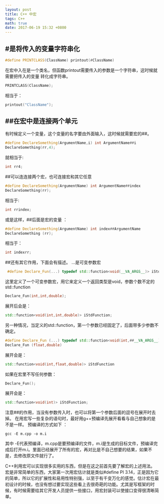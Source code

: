 ```yaml
---
layout: post
title: C++ 中宏
tags: C++
math: true
date: 2017-06-19 15:32 +0800
---
```


## #是将传入的变量字符串化

```c++
#define PRINTCLASS(ClassName) printout(#ClassName)
```

在宏中入在是一个类名，但函数printout需要传入的参数是一个字符串，这时候就需要把传入的变量 转化成字符串。

```c++
PRINTCLASS(ClassName);
```
相当于：
```c++
printout("ClassName");
```
## ##在宏中是连接两个单元
有时候定义一个变量，这个变量的名字要由外面输入，这时候就需要宏的##。
```c++
#define DeclareSomething(ArgumentName,i) int ArgumentName##i
DeclareSomething(rr,4);
```

 就相当于:

```c++
int rr4;
```
##可以连连接两个宏，也可连接宏和其它任意
```c++
#define DeclareSomething(ArgumentName) int ArgumentName##index
DeclareSomething(rr);
```
相当于:
```c++
int rrindex;
```
或是这样，##后面是宏的变量 ：
```c++
#define DeclareSomething(ArgumentName) int index##ArgumentName
DeclareSomething (rr);
```
相当于：
```c++
int indexrr;
```
##还有其它作用，下面会有描述。 
...是可变参数宏
```c++
 #define Declare_Fun(...) typedef std::function<void(__VA_ARGS__)> iStdFunction
```
这里定义了一个可变参数宏，用它来定义一个返回类型是void，参数个数不定的std::function
```c++
Declare_Fun(int,int,double);
```
展开后会是：
```c++
std::function<void(int,int,double)> iStdFunction;
```
另一种情况，当定义的std::function，第一个参数已经固定了，后面带多少参数不确定。
```c++
#define Declare_Fun (...) typedef std::function<void(int,##__VA_ARGS__)> iStdFunction
Declare_Fun (float,double)
```
展开会是：
```c++
std::function<void(int,float,double)> iStdFunction
```
如果在宏里不写任何参数：
```c++
Declare_Fun();
```
展开会是：
```c++
std::function<void(int)> iStdFunction;
```
注意##的作用，当没有参数传入时，也可以将第一个参数后面的逗号在展开时去掉。
在用宏写一些复杂的语句时，最好用g++预编译先展开看看与自己想象的是不是一样。
预编译的方式如下 ：
```shell
gcc -E m.cpp -o m.i
```
其中 -E代表预编译，m.cpp是要预编译的文件，m.i是生成的目标文件，预编译完成后打开m.i。里面已经展开了所有的宏，再对比是不自己想要的结果，如果不是，去修改原文件就行了。


C++利用宏可以实现很多实用的东西，但是在这之前首先要了解宏的上述用法。宏是非常简单的东西，大家第一次用宏估计就是类似#define PI 3.14，正是因为它的简单，所以它的扩展性和易用性特别强，以至于有千变万化的感觉。估计宏在最初设计的时候，也没有想过要实现这些看上去很奇葩的功能。尤其是写框架的时候，有时候需要给其它开发人员提供一些接口，用宏封装可以使接口变得很清晰简单。
